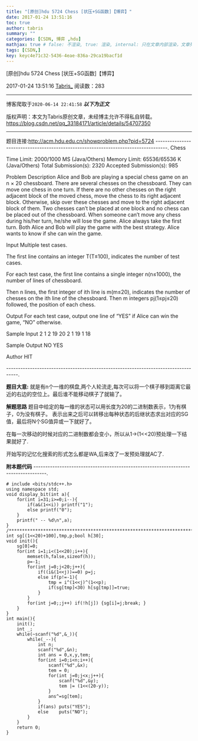 ```yaml
---
title: "[原创]hdu 5724 Chess [状压+SG函数]【博弈】"
date: 2017-01-24 13:51:16
toc: true
author: tabris
summary: ""
categories: [CSDN, 博弈 ,hdu]
mathjax: true # false: 不渲染, true: 渲染, internal: 只在文章内部渲染，文章列表中不渲染
tags: [CSDN,]
key: keyc4e71c32-5436-4eae-836a-29ca19bacf1d
---
```


[原创]hdu 5724 Chess [状压+SG函数]【博弈】

2017-01-24 13:51:16  [Tabris_](https://me.csdn.net/qq_33184171) 阅读数：283

---

博客爬取于`2020-06-14 22:41:58`
***以下为正文***

版权声明：本文为Tabris原创文章，未经博主允许不得私自转载。
https://blog.csdn.net/qq_33184171/article/details/54707350

<!-- more -->

---

题目连接:http://acm.hdu.edu.cn/showproblem.php?pid=5724
-----------------------------------------------------------------------------------.
Chess

Time Limit: 2000/1000 MS (Java/Others)    Memory Limit: 65536/65536 K (Java/Others)
Total Submission(s): 2320    Accepted Submission(s): 985


Problem Description
Alice and Bob are playing a special chess game on an n × 20 chessboard. There are several chesses on the chessboard. They can move one chess in one turn. If there are no other chesses on the right adjacent block of the moved chess, move the chess to its right adjacent block. Otherwise, skip over these chesses and move to the right adjacent block of them. Two chesses can’t be placed at one block and no chess can be placed out of the chessboard. When someone can’t move any chess during his/her turn, he/she will lose the game. Alice always take the first turn. Both Alice and Bob will play the game with the best strategy. Alice wants to know if she can win the game.
 

Input
Multiple test cases.

The first line contains an integer T(T≤100), indicates the number of test cases.

For each test case, the first line contains a single integer n(n≤1000), the number of lines of chessboard.

Then n lines, the first integer of ith line is m(m≤20), indicates the number of chesses on the ith line of the chessboard. Then m integers pj(1≤pj≤20) followed, the position of each chess.
 

Output
For each test case, output one line of “YES” if Alice can win the game, “NO” otherwise.
 

Sample Input
2
1
2 19 20
2
1 19
1 18
 

Sample Output
NO
YES
 

Author
HIT
 
-----------------------------------------------------------------------------------.

**题目大意:**
就是有n个一维的棋盘,两个人轮流走,每次可以将一个棋子移到距离它最近的右边的空位上。最后谁不能移动棋子了就输了。

**解题思路**
题目中给定的每一维的状态可以用长度为20的二进制数表示，1为有棋子，0为没有棋子。
表示出来之后可以转移出每种状态的后继状态求出对应的SG值，最后将N个SG值异或一下就好了。

在每一次移动的时候对应的二进制数都会变小，所以从1->(1<<20)预处理一下结果就好了.

开始写的记忆化搜索的形式怎么都是WA,后来改了一发预处理就AC了.

**附本题代码**
-----------------------------------------------------------------------------------.
```
# include <bits/stdc++.h>
using namespace std;
void display_bit(int a){
    for(int i=31;i>=0;i--){
        if(a&(1<<i)) printf("1");
        else printf("0");
    }
    printf(" -- %d\n",a);
}
/***********************************************************************/
int sg[(1<<20)+100],tmp,p;bool h[30];
void init(){
    sg[0]=0;
    for(int i=1;i<(1<<20);i++){
        memset(h,false,sizeof(h));
        p=-1;
        for(int j=0;j<20;j++){
            if((i&(1<<j))==0) p=j;
            else if(p!=-1){
                tmp = i^(1<<j)^(1<<p);
                if(sg[tmp]<30) h[sg[tmp]]=true;
            }
        }
        for(int j=0;;j++) if(!h[j]) {sg[i]=j;break; }
    }
}
int main(){
    init();
    int _;
    while(~scanf("%d",&_)){
        while(_--){
            int n;
            scanf("%d",&n);
            int ans = 0,x,y,tem;
            for(int i=0;i<n;i++){
                scanf("%d",&x);
                tem = 0;
                for(int j=0;j<x;j++){
                    scanf("%d",&y);
                    tem |= (1<<(20-y));
                }
                ans^=sg[tem];
            }
            if(ans) puts("YES");
            else    puts("NO");
        }
    }
    return 0;
}
```

